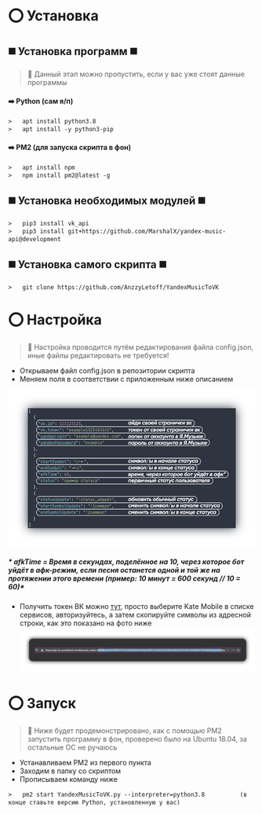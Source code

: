 # :o: Установка

## :black_medium_square: Установка программ :black_medium_square:

> :loudspeaker:  Данный этап можно пропустить, если у вас уже стоят данные программы

#### :arrow_right: Python (сам я/п)
```
>   apt install python3.8
>   apt install -y python3-pip
```

#### :arrow_right: PM2 (для запуска скрипта в фон)
 ```
>   apt install npm
>   npm install pm2@latest -g
```

## :black_medium_square: Установка необходимых модулей :black_medium_square:

```
>   pip3 install vk_api
>   pip3 install git+https://github.com/MarshalX/yandex-music-api@development
```

## :black_medium_square: Установка самого скрипта :black_medium_square:

```
>   git clone https://github.com/AnzzyLetoff/YandexMusicToVK
```

# :o: Настройка

> :loudspeaker: Настройка проводится путём редактирования файла config.json, иные файлы редактировать не требуется!

+ Открываем файл config.json в репозитории скрипта
+ Меняем поля в соответствии с приложенным ниже описанием

![alt text](/config_screen.png)

##### * afkTime = Время в секундах, поделённое на 10, через которое бот уйдёт в афк-режим, если песня останется одной и той же на протяжении этого времени (пример: 10 минут = 600 секунд // 10 = 60)*

+ Получить токен ВК можно [тут](https://vkhost.github.io/), просто выберите Kate Mobile в списке сервисов, авторизуйтесь, а затем скопируйте символы из адресной строки, как это показано на фото ниже
![alt text](/token_screen.png)

# :o: Запуск
> :loudspeaker:  Ниже будет продемонстрировано, как с помощью PM2 запустить программу в фон, проверено было на Ubuntu 18.04, за остальные ОС не ручаюсь

+ Устанавливаем PM2 из первого пункта
+ Заходим в папку со скриптом
+ Прописываем команду ниже
```
>   pm2 start YandexMusicToVK.py --interpreter=python3.8          (в конце ставьте версию Python, установленную у вас)
```
